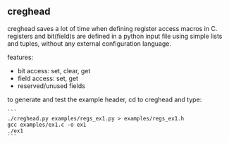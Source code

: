 creghead
--------

creghead saves a lot of time when defining register access macros in C.
registers and bit(field)s are defined in a python input file using
simple lists and tuples, without any external configuration language.

features:
* bit access: set, clear, get
* field access: set, get
* reserved/unused fields

to generate and test the example header, cd to creghead and type:

    ```
    ./creghead.py examples/regs_ex1.py > examples/regs_ex1.h
    gcc examples/ex1.c -o ex1
    ./ex1
    ```

